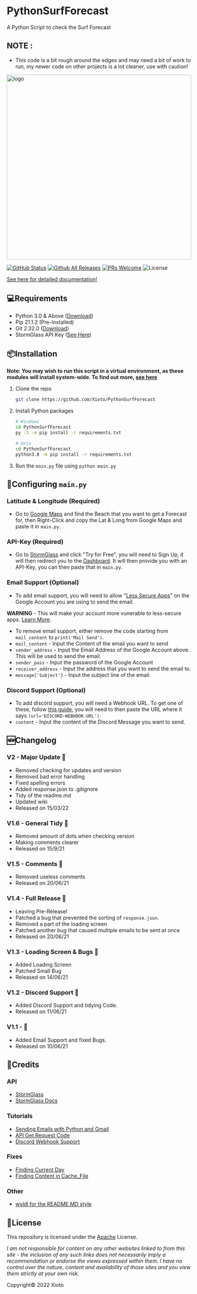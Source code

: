 # PythonSurfForecast

A Python Script to check the Surf Forecast

## NOTE :
* This code is a bit rough around the edges and may need a bit of work to run, my newer code on other projects is a lot cleaner, use with caution!

<img src="https://github.com/Xioto/PythonSurfForecast/blob/main/docs/assets/img/logo.png" alt=" logo" width="500"/>

[![GitHub Status](https://img.shields.io/github/checks-status/Xioto/PythonSurfForecast/main)](https://github.com/Xioto/PythonSurfForecast/)
[![Github All Releases](https://img.shields.io/github/downloads/Xioto/PythonSurfForecast/total.svg?style=flat-square)](https://github.com/Xioto/PythonSurfForecast/releases/latest)
[![PRs Welcome](https://img.shields.io/badge/PRs-welcome-brightgreen.svg?style=flat-square)](http://makeapullrequest.com)
![License](https://img.shields.io/github/license/Xioto/PythonSurfForecast)

[See here for detailed documentation!](https://github.com/Xioto/PythonSurfForecast/wiki)


## 💻Requirements
* Python 3.0 & Above ([Download](https://www.python.org/downloads/))
* Pip 21.1.2 (Pre-Installed)
* Git 2.32.0 ([Download](https://git-scm.com/download/))
* StormGlass API Key (<a href="api">See Here</a>)


## 📦Installation

**Note: You may wish to run this script in a virtual environment, as these modules will install system-wide. To find out more, [see here](https://realpython.com/python-virtual-environments-a-primer/#using-virtual-environments)**

1. Clone the repo
   ```sh
   git clone https://github.com/Xioto/PythonSurfForecast
   ```
2. Install Python packages
   ```sh
   # Windows
   cd PythonSurfForecast
   py -3 -m pip install -r requirements.txt
   
   # Unix
   cd PythonSurfForecast
   python3.8 -m pip install -r requirements.txt
   ```
3. Run the `main.py` file using `python main.py` 


## 📝Configuring `main.py`

   ### Latitude & Longitude (Required)
   * Go to [Google Maps](https://www.google.com/maps) and find the Beach that you want to get a Forecast for, then Right-Click and copy the Lat & Long from Google Maps and paste it in `main.py`.


<a id="api"></a>   
### API-Key (Required)
   * Go to [StormGlass](https://stormglass.io/) and click "Try for Free", you will need to Sign Up, it will then redirect you to the [Dashboard](https://dashboard.stormglass.io/). It will then provide you with an API-Key, you can then paste that in `main.py`.
   
   ### Email Support (Optional)
   * To add email support, you will need to allow "[Less Secure Apps](https://myaccount.google.com/lesssecureapps)" on the Google Account you are using to send the email. 
  
   **WARNING** - This will make your account more vunerable to less-secure apps. [Learn More](https://support.google.com/accounts/answer/6010255?p=less-secure-apps&hl=en-GB&visit_id=637672482665758342-55459182&rd=1).
   * To remove email support, either remove the code starting from `mail_content` to `print('Mail Send')`. 
   * `mail_content` - Input the Content of the email you want to send
   * `sender_address` - Input the Email Address of the Google Account above. This will be used to send the email.
   * `sender_pass` - Input the password of the Google Account
   * `receiver_address` - Input the address that you want to send the email to.
   * `message['Subject']` - Input the subject line of the email.

   ### Discord Support (Optional)
   * To add discord support, you will need a Webhook URL. To get one of these, follow [this guide](https://help.dashe.io/en/articles/2521940-how-to-create-a-discord-webhook-url), you will need to then paste the URL where it says `(url='DISCORD-WEBHOOK-URL')`.
   * `content` - Input the content of the Discord Message you want to send.


## 🆕Changelog

   ### V2 - Major Update 🌈
   * Removed checking for updates and version
   * Removed bad error handling
   * Fixed spelling errors
   * Added response.json to .gitignore
   * Tidy of the readme.md
   * Updated wiki
   * Released on 15/03/22

   ### V1.6 - General Tidy 🌈
   * Removed amount of dots when checking version
   * Making comments clearer
   * Released on 15/9/21

   ### V1.5 - Comments 🌈
   * Removed useless comments
   * Released on 20/06/21

   ### V1.4 - Full Release 🌈
   * Leaving Pre-Release!
   * Patched a bug that prevented the sorting of `response.json`.
   * Removed a part of the loading screen
   * Patched another bug that caused multiple emails to be sent at once
   * Released on 20/06/21

   ### V1.3 - Loading Screen & Bugs 🌈
   * Added Loading Screen
   * Patched Small Bug
   * Released on 14/06/21

   ### V1.2 - Discord Support 🌈
   * Added Discord Support and tidying Code.
   * Released on 11/06/21
   
   ### V1.1 - 🌈
   * Added Email Support and fixed Bugs.
   * Released on 10/06/21


## 💸Credits

   ### API
   * [StormGlass](https://stormglass.io/)
   * [StormGlass Docs](https://docs.stormglass.io/#/)
   
   ### Tutorials
   * [Sending Emails with Python and Gmail](https://realpython.com/python-send-email/) 
   * [API Get.Request Code](https://docs.stormglass.io/#/tide)
   * [Discord Webhook Support](https://pypi.org/project/discord-webhook/) 
   
   ### Fixes
   * [Finding Current Day](https://stackoverflow.com/questions/29384696/how-to-find-current-day-is-weekday-or-weekends-in-python)
   * [Finding Content in Cache_File](https://www.reddit.com/r/learnprogramming/comments/ntsu78/creating_string1_with_constantly_changing/)

   ### Other
   * [wsldl for the README.MD style](https://github.com/yuk7/wsldl)


## 📄License
This repository is licensed under the [Apache](https://github.com/Xioto/PythonSurfForecast/blob/main/LICENSE) License.

*I am not responsible for content on any other websites linked to from this site - the inclusion of any such links does not necessarily imply a recommendation or endorse the views expressed within them. I have no control over the nature, content and availability of those sites and you view them strictly at your own risk.*

Copyright©️ 2022 Xioto
